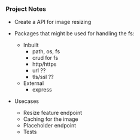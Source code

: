 ### Project Notes

- Create a API for image resizing

- Packages that might be used for handling the fs:
    * Inbuilt
        - path, os, fs
        - crud for fs
        - http/https
        - url  ??
        - tls/ssl ??
    * External
        - express


- Usecases
    - Resize feature endpoint
    - Caching for the image
    - Placeholder endpoint
    - Tests
